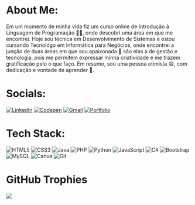 # About Me:
Em um momento de minha vida fiz um curso online de Introdução à Linguagem de Programação 👩‍💻, onde descobri uma área em que me encontrei. Hoje sou técnica em Desenvolvimento de Sistemas e estou cursando Tecnológo em Informática para Negócios, onde encontrei a junção de duas áreas em que sou apaixonada 🥰 são elas a de gestão e tecnologia, pois me permitem expressar minha criatividade e me trazem gratificação pelo o que faço. Em resumo, sou uma pessoa otimista 😄, com dedicação e vontade de aprender 💪.


# Socials:
[![LinkedIn](https://img.shields.io/badge/LinkedIn-%230077B5.svg?style=for-the-badge&logo=linkedin&logoColor=white)](https://linkedin.com/in/anaelizayukimoto) [![Codepen](https://img.shields.io/badge/Codepen-000000?style=for-the-badge&logo=codepen&logoColor=white)](https://codepen.io/@AninhaYuki) [![Gmail](https://img.shields.io/badge/Gmail-EB0C0C?style=for-the-badge&logo=Gmail&logoColor=white)](mailto:anaelizayuki@gmail.com) [![Portfolio](https://img.shields.io/badge/Portfolio-E90A63?style=for-the-badge)](https://anayukimoto.github.io/)


# Tech Stack:
![HTML5](https://img.shields.io/badge/html5-%23E34F26.svg?style=for-the-badge&logo=html5&logoColor=white) ![CSS3](https://img.shields.io/badge/css3-%231572B6.svg?style=for-the-badge&logo=css3&logoColor=white) ![Java](https://img.shields.io/badge/java-%23ED8B00.svg?style=for-the-badge&logo=java&logoColor=white) ![PHP](https://img.shields.io/badge/php-%23777BB4.svg?style=for-the-badge&logo=php&logoColor=white) ![Python](https://img.shields.io/badge/python-3670A0?style=for-the-badge&logo=python&logoColor=ffdd54) ![JavaScript](https://img.shields.io/badge/javascript-%23323330.svg?style=for-the-badge&logo=javascript&logoColor=%23F7DF1E) ![C#](https://img.shields.io/badge/c%23-%23239120.svg?style=for-the-badge&logo=c-sharp&logoColor=white) ![Bootstrap](https://img.shields.io/badge/bootstrap-%23563D7C.svg?style=for-the-badge&logo=bootstrap&logoColor=white) ![MySQL](https://img.shields.io/badge/mysql-%2300f.svg?style=for-the-badge&logo=mysql&logoColor=white) ![Canva](https://img.shields.io/badge/Canva-%2300C4CC.svg?style=for-the-badge&logo=Canva&logoColor=white) ![Git](https://img.shields.io/badge/git-%23F05033.svg?style=for-the-badge&logo=git&logoColor=white)


# GitHub Trophies
![](https://github-profile-trophy.vercel.app/?username=AnaYukimoto&theme=monokai&no-frame=false&no-bg=true&margin-w=4)

